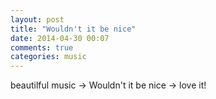 ```yaml
---
layout: post
title: "Wouldn't it be nice"
date: 2014-04-30 00:07
comments: true
categories: music
---
```



beautilful music -> Wouldn't it be nice -> love it!